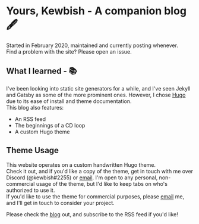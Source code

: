 # Yours, Kewbish - A companion blog 🖋️
Started in February 2020, maintained and currently posting whenever.  
Find a problem with the site? Please open an issue.  

## What I learned - 📚
I've been looking into static site generators for a while, and I've seen Jekyll and Gatsby as some of the more prominent ones. However, I chose [Hugo](https://gohugo.io) due to its ease of install and theme documentation.  
This blog also features:
- An RSS feed
- The beginnings of a CD loop
- A custom Hugo theme

## Theme Usage
This website operates on a custom handwritten Hugo theme.  
Check it out, and if you'd like a copy of the theme, get in touch with me over Discord (@kewbish#2255) or [email](mailto:kewbish@gmail.com). I'm open to any personal, non-commercial usage of the theme, but I'd like to keep tabs on who's authorized to use it.  
If you'd like to use the theme for commercial purposes, please [email](mailto:kewbish@gmail.com) me, and I'll get in touch to consider your project.  

Please check the [blog](https://kewbish.github.io/blog) out, and subscribe to the RSS feed if you'd like!
